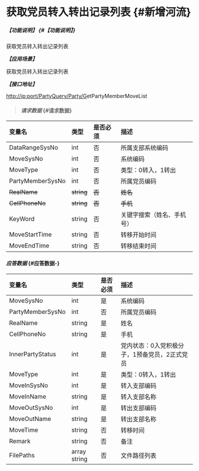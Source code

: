 # 获取党员转入转出记录列表 {#新增河流}

##### _【功能说明】_ {#【功能说明】}

获取党员转入转出记录列表

_**【应用场景】**_

获取党员转入转出记录列表

_**【接口地址】**_

[http://ip:port/PartyQuery/Party/G](http://ip:port/HMAction/River/AddRiver)etPartyMemberMoveList

> #### _请求数据_ {#请求数据}

| 变量名 | 类型 | 是否必须 | 描述 |
| :--- | :--- | :--- | :--- |
| DataRangeSysNo | int | 否 | 所属支部系统编码 |
| MoveSysNo | int | 否 | 系统编码 |
| MoveType | int | 否 | 类型：0转入，1转出 |
| PartyMemberSysNo | int | 否 | 所属党员编码 |
| ~~RealName~~ | ~~string~~ | ~~否~~ | ~~姓名~~ |
| ~~CellPhoneNo~~ | ~~string~~ | ~~否~~ | ~~手机~~ |
| KeyWord | string | 否 | 关键字搜索（姓名、手机号） |
| MoveStartTime | string | 否 | 转移开始时间 |
| MoveEndTime | string | 否 | 转移结束时间 |

#### _应答数据_ {#应答数据-}

| 变量名 | 类型 | 是否必须 | 描述 |
| :--- | :--- | :--- | :--- |
| MoveSysNo | int | 是 | 系统编码 |
| PartyMemberSysNo | int | 否 | 所属党员编码 |
| RealName | string | 是 | 姓名 |
| CellPhoneNo | string | 是 | 手机 |
| InnerPartyStatus | int | 是 | 党内状态：0入党积极分子，1预备党员，2正式党员 |
| MoveType | int | 是 | 类型：0转入，1转出 |
| MoveInSysNo | int | 是 | 转入支部编码 |
| MoveInName | string | 是 | 转入支部名称 |
| MoveOutSysNo | int | 是 | 转出支部编码 |
| MoveOutName | string | 是 | 转出支部名称 |
| MoveTime | string | 否 | 转移时间 |
| Remark | string | 否 | 备注 |
| FilePaths | array string | 否 | 文件路径列表 |



